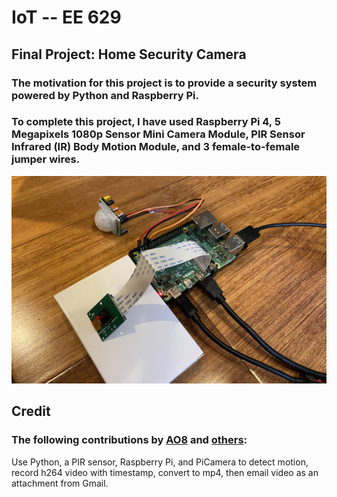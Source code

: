# IoT -- EE 629

## Final Project: Home Security Camera

###  The motivation for this project is to provide a security system powered by Python and Raspberry Pi.

### To complete this project, I have used Raspberry Pi 4, 5 Megapixels 1080p Sensor Mini Camera Module, PIR Sensor Infrared (IR) Body Motion Module, and 3 female-to-female jumper wires.

![](images/Project_equipments.jpg)

## Credit

### The following contributions by [AO8](https://gist.github.com/AO8/29e04da9a0410fd672d1e29b65908808#file-motion_video_alert-py) and [others](http://raspi.tv/2013/another-way-to-convert-raspberry-pi-camera-h264-output-to-mp4):
Use Python, a PIR sensor, Raspberry Pi, and PiCamera to detect motion, record h264 video with timestamp, convert to mp4, then email video as an attachment from Gmail. 
